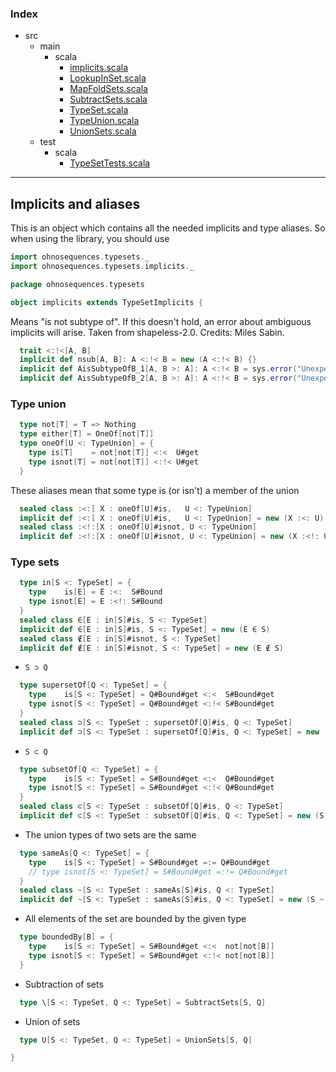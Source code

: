 ### Index

+ src
  + main
    + scala
      + [implicits.scala](implicits.md)
      + [LookupInSet.scala](LookupInSet.md)
      + [MapFoldSets.scala](MapFoldSets.md)
      + [SubtractSets.scala](SubtractSets.md)
      + [TypeSet.scala](TypeSet.md)
      + [TypeUnion.scala](TypeUnion.md)
      + [UnionSets.scala](UnionSets.md)
  + test
    + scala
      + [TypeSetTests.scala](../../test/scala/TypeSetTests.md)

------

## Implicits and aliases

This is an object which contains all the needed implicits and type aliases. So when using the library, you should use

```scala
import ohnosequences.typesets._
import ohnosequences.typesets.implicits._
```



```scala
package ohnosequences.typesets

object implicits extends TypeSetImplicits {
```

Means "is not subtype of". If this doesn't hold, an error about ambiguous implicits will 
arise. Taken from shapeless-2.0.
Credits: Miles Sabin.


```scala
  trait <:!<[A, B]
  implicit def nsub[A, B]: A <:!< B = new (A <:!< B) {}
  implicit def AisSubtypeOfB_1[A, B >: A]: A <:!< B = sys.error("Unexpected invocation")
  implicit def AisSubtypeOfB_2[A, B >: A]: A <:!< B = sys.error("Unexpected invocation")
```

### Type union

```scala
  type not[T] = T => Nothing
  type either[T] = OneOf[not[T]]
  type oneOf[U <: TypeUnion] = { 
    type is[T]    = not[not[T]] <:<  U#get
    type isnot[T] = not[not[T]] <:!< U#get
  }
```

These aliases mean that some type is (or isn't) a member of the union

```scala
  sealed class :<:[ X : oneOf[U]#is,   U <: TypeUnion]
  implicit def :<:[ X : oneOf[U]#is,   U <: TypeUnion] = new (X :<: U)
  sealed class :<!:[X : oneOf[U]#isnot, U <: TypeUnion]
  implicit def :<!:[X : oneOf[U]#isnot, U <: TypeUnion] = new (X :<!: U)
```

### Type sets

```scala
  type in[S <: TypeSet] = { 
    type    is[E] = E :<:  S#Bound
    type isnot[E] = E :<!: S#Bound
  }
  sealed class ∈[E : in[S]#is, S <: TypeSet]
  implicit def ∈[E : in[S]#is, S <: TypeSet] = new (E ∈ S)
  sealed class ∉[E : in[S]#isnot, S <: TypeSet]
  implicit def ∉[E : in[S]#isnot, S <: TypeSet] = new (E ∉ S)
```

- `S ⊃ Q`

```scala
  type supersetOf[Q <: TypeSet] = { 
    type    is[S <: TypeSet] = Q#Bound#get <:<  S#Bound#get
    type isnot[S <: TypeSet] = Q#Bound#get <:!< S#Bound#get
  }
  sealed class ⊃[S <: TypeSet : supersetOf[Q]#is, Q <: TypeSet]
  implicit def ⊃[S <: TypeSet : supersetOf[Q]#is, Q <: TypeSet] = new (S ⊃ Q)
```

- `S ⊂ Q`

```scala
  type subsetOf[Q <: TypeSet] = { 
    type    is[S <: TypeSet] = S#Bound#get <:<  Q#Bound#get
    type isnot[S <: TypeSet] = S#Bound#get <:!< Q#Bound#get
  }
  sealed class ⊂[S <: TypeSet : subsetOf[Q]#is, Q <: TypeSet]
  implicit def ⊂[S <: TypeSet : subsetOf[Q]#is, Q <: TypeSet] = new (S ⊂ Q)
```

- The union types of two sets are the same

```scala
  type sameAs[Q <: TypeSet] = { 
    type    is[S <: TypeSet] = S#Bound#get =:= Q#Bound#get
    // type isnot[S <: TypeSet] = S#Bound#get =:!= Q#Bound#get
  }
  sealed class ~[S <: TypeSet : sameAs[S]#is, Q <: TypeSet]
  implicit def ~[S <: TypeSet : sameAs[S]#is, Q <: TypeSet] = new (S ~ Q)
```

- All elements of the set are bounded by the given type

```scala
  type boundedBy[B] = { 
    type    is[S <: TypeSet] = S#Bound#get <:<  not[not[B]]
    type isnot[S <: TypeSet] = S#Bound#get <:!< not[not[B]]
  }
```

- Subtraction of sets

```scala
  type \[S <: TypeSet, Q <: TypeSet] = SubtractSets[S, Q]
```

- Union of sets

```scala
  type U[S <: TypeSet, Q <: TypeSet] = UnionSets[S, Q]

}

```

